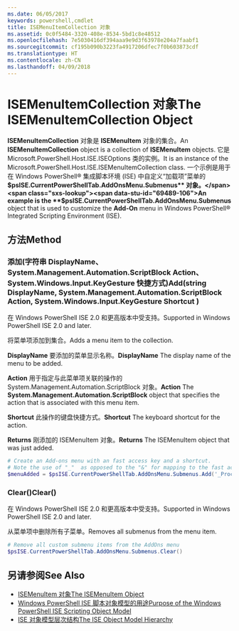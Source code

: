 ```yaml
---
ms.date: 06/05/2017
keywords: powershell,cmdlet
title: ISEMenuItemCollection 对象
ms.assetid: 0c0f5484-3320-408e-8534-5bd1c8e48512
ms.openlocfilehash: 7e5030416df394aaa9e9d3f63978e204a7faabf1
ms.sourcegitcommit: cf195b090b3223fa4917206dfec7f0b603873cdf
ms.translationtype: HT
ms.contentlocale: zh-CN
ms.lasthandoff: 04/09/2018
---
```

# <a name="the-isemenuitemcollection-object"></a><span data-ttu-id="69489-103">ISEMenuItemCollection 对象</span><span class="sxs-lookup"><span data-stu-id="69489-103">The ISEMenuItemCollection Object</span></span>

<span data-ttu-id="69489-104">**ISEMenuItemCollection** 对象是 **ISEMenuItem** 对象的集合。</span><span class="sxs-lookup"><span data-stu-id="69489-104">An **ISEMenuItemCollection** object is a collection of **ISEMenuItem** objects.</span></span> <span data-ttu-id="69489-105">它是 Microsoft.PowerShell.Host.ISE.ISEOptions 类的实例。</span><span class="sxs-lookup"><span data-stu-id="69489-105">It is an instance of the Microsoft.PowerShell.Host.ISE.ISEMenuItemCollection class.</span></span> <span data-ttu-id="69489-106">一个示例是用于在 Windows PowerShell® 集成脚本环境 (ISE) 中自定义“加载项”菜单的 **$psISE.CurrentPowerShellTab.AddOnsMenu.Submenus** 对象。</span><span class="sxs-lookup"><span data-stu-id="69489-106">An example is the **$psISE.CurrentPowerShellTab.AddOnsMenu.Submenus** object that is used to customize the **Add-On** menu in Windows PowerShell® Integrated Scripting Environment (ISE).</span></span>

## <a name="method"></a><span data-ttu-id="69489-107">方法</span><span class="sxs-lookup"><span data-stu-id="69489-107">Method</span></span>

### <a name="addstring-displayname-systemmanagementautomationscriptblock-action-systemwindowsinputkeygesture-shortcut-"></a><span data-ttu-id="69489-108">添加\(字符串 DisplayName、System.Management.Automation.ScriptBlock Action、System.Windows.Input.KeyGesture 快捷方式\)</span><span class="sxs-lookup"><span data-stu-id="69489-108">Add\(string DisplayName, System.Management.Automation.ScriptBlock Action, System.Windows.Input.KeyGesture Shortcut \)</span></span>

<span data-ttu-id="69489-109">在 Windows PowerShell ISE 2.0 和更高版本中受支持。</span><span class="sxs-lookup"><span data-stu-id="69489-109">Supported in Windows PowerShell ISE 2.0 and later.</span></span>

<span data-ttu-id="69489-110">将菜单项添加到集合。</span><span class="sxs-lookup"><span data-stu-id="69489-110">Adds a menu item to the collection.</span></span>

<span data-ttu-id="69489-111">**DisplayName** 要添加的菜单显示名称。</span><span class="sxs-lookup"><span data-stu-id="69489-111">**DisplayName** The display name of the menu to be added.</span></span>

<span data-ttu-id="69489-112">**Action** 用于指定与此菜单项关联的操作的 System.Management.Automation.ScriptBlock 对象。</span><span class="sxs-lookup"><span data-stu-id="69489-112">**Action** The **System.Management.Automation.ScriptBlock** object that specifies the action that is associated with this menu item.</span></span>

<span data-ttu-id="69489-113">**Shortcut** 此操作的键盘快捷方式。</span><span class="sxs-lookup"><span data-stu-id="69489-113">**Shortcut** The keyboard shortcut for the action.</span></span>

<span data-ttu-id="69489-114">**Returns** 刚添加的 ISEMenuItem 对象。</span><span class="sxs-lookup"><span data-stu-id="69489-114">**Returns** The ISEMenuItem object that was just added.</span></span>

```powershell
# Create an Add-ons menu with an fast access key and a shortcut.
# Note the use of "_"  as opposed to the "&" for mapping to the fast access key letter for the menu item.
$menuAdded = $psISE.CurrentPowerShellTab.AddOnsMenu.Submenus.Add('_Process', {Get-Process}, 'Alt+P')
```

### <a name="clear"></a><span data-ttu-id="69489-115">Clear\(\)</span><span class="sxs-lookup"><span data-stu-id="69489-115">Clear\(\)</span></span>

<span data-ttu-id="69489-116">在 Windows PowerShell ISE 2.0 和更高版本中受支持。</span><span class="sxs-lookup"><span data-stu-id="69489-116">Supported in Windows PowerShell ISE 2.0 and later.</span></span>

<span data-ttu-id="69489-117">从菜单项中删除所有子菜单。</span><span class="sxs-lookup"><span data-stu-id="69489-117">Removes all submenus from the menu item.</span></span>

```powershell
# Remove all custom submenu items from the AddOns menu
$psISE.CurrentPowerShellTab.AddOnsMenu.Submenus.Clear()
```

## <a name="see-also"></a><span data-ttu-id="69489-118">另请参阅</span><span class="sxs-lookup"><span data-stu-id="69489-118">See Also</span></span>

- [<span data-ttu-id="69489-119">ISEMenuItem 对象</span><span class="sxs-lookup"><span data-stu-id="69489-119">The ISEMenuItem Object</span></span>](The-ISEMenuItem-Object.md)
- [<span data-ttu-id="69489-120">Windows PowerShell ISE 脚本对象模型的用途</span><span class="sxs-lookup"><span data-stu-id="69489-120">Purpose of the Windows PowerShell ISE Scripting Object Model</span></span>](Purpose-of-the-Windows-PowerShell-ISE-Scripting-Object-Model.md)
- [<span data-ttu-id="69489-121">ISE 对象模型层次结构</span><span class="sxs-lookup"><span data-stu-id="69489-121">The ISE Object Model Hierarchy</span></span>](The-ISE-Object-Model-Hierarchy.md)